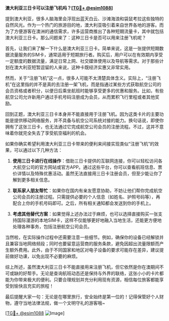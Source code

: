**澳大利亚三日卡可以注册飞机吗？[[TG💪+ @esim1088](https://t.me/s/esim1088)]**

提到澳大利亚，很多人脑海里会浮现出蓝天白云、沙滩海浪和袋鼠考拉这些独特的自然风光。作为一个热门的旅游目的地，澳大利亚吸引着来自世界各地的游客。而为了方便游客在澳洲的通信需求，许多运营商推出了各种短期流量卡，其中就包括澳大利亚三日卡。那么问题来了：这种三日卡是否可以用来注册飞机呢？

首先，让我们来了解一下什么是澳大利亚三日卡。简单来说，这是一张提供短期数据流量服务的SIM卡，通常适用于短期旅行者。购买后，用户可以在有效期内享受一定额度的数据流量，满足日常上网、社交媒体使用以及导航等需求。对于那些计划在澳大利亚短暂逗留的人来说，这种卡既经济实惠又非常实用。

然而，关于“注册飞机”这一点，很多人可能不太清楚具体含义。实际上，“注册飞机”在这里指的并不是真的去注册一架飞机，而是指通过某些方式获取航空公司的会员资格或者积分，以便日后乘坐航班时能够享受更多的优惠和服务。比如，有些航空公司允许新用户通过手机号码注册成为会员，从而累积飞行里程或者其他奖励。

回到正题，澳大利亚三日卡本身并不能直接用于注册飞机。因为这类卡片的主要功能是提供移动网络服务，并不具备与航空公司系统对接的能力。换句话说，即使你拥有了这张三日卡，也无法通过它完成航空公司会员的注册流程。不过，这并不意味着你就完全失去了享受航空福利的机会。

如果你确实希望利用澳大利亚三日卡带来的便利来间接实现类似“注册飞机”的效果，可以通过以下几种方法：

1. **使用三日卡进行在线操作**：借助三日卡提供的互联网连接，你可以轻松访问各大航空公司的官方网站或官方APP。通过这些平台，你可以查看航班信息、票价详情以及特殊优惠活动。虽然无法直接用三日卡注册会员，但至少能让你了解到更多相关信息。

2. **联系家人朋友帮忙**：如果你在国内有亲友愿意协助，不妨让他们帮你完成航空公司会员的注册过程。只需提供必要的个人信息（如姓名、护照号码等），再配合上你的手机号码即可。之后，所有相关通知都会发送到你的手机上。

3. **考虑其他替代方案**：如果觉得上述办法过于麻烦，也可以选择直接购买一张支持国际漫游的本地SIM卡，这样不仅能够更好地融入当地生活，还能更方便地处理各种事务，包括注册航空公司会员。

当然啦，在实际操作过程中还需要注意一些细节。例如，确保你的设备已经解锁并且兼容当地网络频段；同时也要留意运营商的服务条款，避免因超出流量限额而产生额外费用。此外，由于不同国家和地区对电子设备的要求可能存在差异，建议提前做好功课，以免出现不必要的麻烦。

综上所述，虽然澳大利亚三日卡不能直接用来注册飞机，但它依然是你在澳期间不可或缺的好帮手。无论是查询航班动态还是保持与外界的联络，这张小小的卡片都能为你带来极大的便利。只要合理规划并充分利用现有资源，相信每位旅客都能享受到愉快且充实的旅程！

最后提醒大家一句：无论是在哪里旅行，安全始终是第一位的！记得保管好个人财物，遵守当地法律法规，做一个文明守礼的游客哦~ 

[[TG💪+ @esim1088](https://t.me/s/esim1088) ![Image](https://i.postimg.cc/4NQfJmqS/Snipaste-2025-05-13-00-14-12.png)]